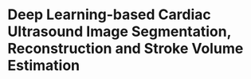 # Deep Learning-based Cardiac Ultrasound Image Segmentation, Reconstruction and Stroke Volume Estimation